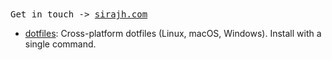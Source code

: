 <samp>
  Get in touch -> <a href="https://sirajh.com">sirajh.com</a>
</samp>

<br/>

- [dotfiles](./dotfiles): Cross-platform dotfiles (Linux, macOS, Windows). Install with a single command.
